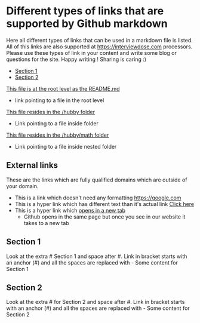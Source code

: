 # Different types of links that are supported by Github markdown
Here all different types of links that can be used in a markdown file is listed.
All of this links are also supported at https://interviewdose.com processors.
Please use these types of link in your content and write some blog or questions for the site.
Happy writing ! Sharing is caring :)

- [Section 1](#section-1)
- [Section 2](#section-2)

[This file is at the root level as the README.md](file2.md)
  - link pointing to a file in the root level
    
[This file resides in the /hubby folder](/hubby/projects.md)
  - Link pointing to a file inside folder
    
[This file resides in the /hubby/math folder](/hubby/math/list1.md)
  - Link pointing to a file inside nested folder
    
## External links
These are the links which are fully qualified domains 
which are outside of your domain.
- This is a link which doesn't need any formatting https://google.com
- This is a hyper link which has different text than it's actual link [Click here](https://google.com)
- This is a hyper link which <a href="https://google.com" target="_blank">opens in a new tab</a>
  - Github opens in the same page but once you see in our website it takes to a new tab

## Section 1
Look at the extra # Section 1 and space after #. Link in bracket starts with an anchor (#) and all the spaces are replaced with -
Some content for Section 1

## Section 2
Look at the extra # for Section 2 and space after #. Link in bracket starts with an anchor (#) and all the spaces are replaced with -
Some content for Section 2

